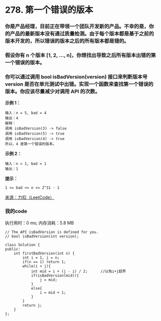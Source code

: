 # 278. 第一个错误的版本
### 你是产品经理，目前正在带领一个团队开发新的产品。不幸的是，你的产品的最新版本没有通过质量检测。由于每个版本都是基于之前的版本开发的，所以错误的版本之后的所有版本都是错的。
### 假设你有 n 个版本 [1, 2, ..., n]，你想找出导致之后所有版本出错的第一个错误的版本。
### 你可以通过调用 bool isBadVersion(version) 接口来判断版本号 version 是否在单元测试中出错。实现一个函数来查找第一个错误的版本。你应该尽量减少对调用 API 的次数。

**示例 1：**
```
输入：n = 5, bad = 4
输出：4
解释：
调用 isBadVersion(3) -> false 
调用 isBadVersion(5) -> true 
调用 isBadVersion(4) -> true
所以，4 是第一个错误的版本。
```

**示例 2：**
```
输入：n = 1, bad = 1
输出：1
```

**提示：**
```
1 <= bad <= n <= 2^31 - 1
```

[来源：力扣（LeetCode）](https://leetcode-cn.com/problems/first-bad-version)


### 我的code
执行用时：0 ms; 内存消耗：5.8 MB

```
// The API isBadVersion is defined for you.
// bool isBadVersion(int version);

class Solution {
public:
    int firstBadVersion(int n) {
        int i = 1, j = n;
        if(n == 1) return 1;
        while(i < j){
            int mid = i + (j - i) / 2;      //以免i+j超界
            if(isBadVersion(mid)){
                j = mid;
            }
            else{
                i = mid + 1;
            }
        }
        return j;
    }
};
```

